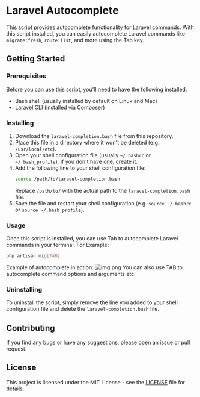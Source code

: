 # Laravel Autocomplete

This script provides autocomplete functionality for Laravel commands. With this script installed, you can easily autocomplete Laravel commands like `migrate:fresh`, `route:list`, and more using the Tab key.

## Getting Started

### Prerequisites

Before you can use this script, you'll need to have the following installed:

- Bash shell (usually installed by default on Linux and Mac)
- Laravel CLI (installed via Composer)

### Installing

1. Download the `laravel-completion.bash` file from this repository.
2. Place this file in a directory where it won't be deleted (e.g. `/usr/local/etc`).
3. Open your shell configuration file (usually `~/.bashrc` or `~/.bash_profile`). If you don't have one, create it.
4. Add the following line to your shell configuration file:
    ```bash
    source /path/to/laravel-completion.bash
    ```
   Replace `/path/to/` with the actual path to the `laravel-completion.bash` file.
5. Save the file and restart your shell configuration (e.g. `source ~/.bashrc` or `source ~/.bash_profile`).

### Usage
Once this script is installed, you can use Tab to autocomplete Laravel commands in your terminal. For Example:
```bash
php artisan mig[TAB]
```

Example of autocomplete in action:
![img.png](https://i.imgur.com/DrOnsQH.png)
You can also use TAB to autocomplete command options and arguments etc.

### Uninstalling
To uninstall the script, simply remove the line you added to your shell configuration file and delete the `laravel-completion.bash` file.

## Contributing
If you find any bugs or have any suggestions, please open an issue or pull request.

## License
This project is licensed under the MIT License - see the [LICENSE](LICENSE) file for details.